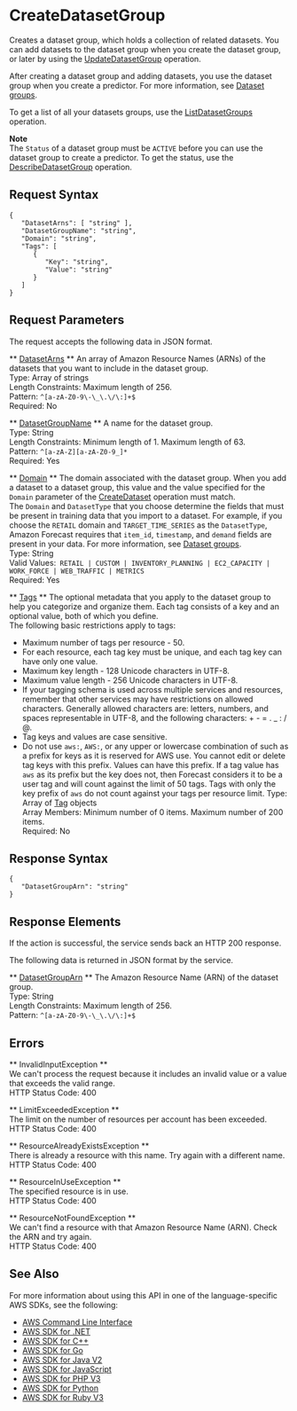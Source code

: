 # CreateDatasetGroup<a name="API_CreateDatasetGroup"></a>

Creates a dataset group, which holds a collection of related datasets\. You can add datasets to the dataset group when you create the dataset group, or later by using the [UpdateDatasetGroup](https://docs.aws.amazon.com/forecast/latest/dg/API_UpdateDatasetGroup.html) operation\.

After creating a dataset group and adding datasets, you use the dataset group when you create a predictor\. For more information, see [Dataset groups](https://docs.aws.amazon.com/forecast/latest/dg/howitworks-datasets-groups.html)\.

To get a list of all your datasets groups, use the [ListDatasetGroups](https://docs.aws.amazon.com/forecast/latest/dg/API_ListDatasetGroups.html) operation\.

**Note**  
The `Status` of a dataset group must be `ACTIVE` before you can use the dataset group to create a predictor\. To get the status, use the [DescribeDatasetGroup](https://docs.aws.amazon.com/forecast/latest/dg/API_DescribeDatasetGroup.html) operation\.

## Request Syntax<a name="API_CreateDatasetGroup_RequestSyntax"></a>

```
{
   "DatasetArns": [ "string" ],
   "DatasetGroupName": "string",
   "Domain": "string",
   "Tags": [ 
      { 
         "Key": "string",
         "Value": "string"
      }
   ]
}
```

## Request Parameters<a name="API_CreateDatasetGroup_RequestParameters"></a>

The request accepts the following data in JSON format\.

 ** [DatasetArns](#API_CreateDatasetGroup_RequestSyntax) **   <a name="forecast-CreateDatasetGroup-request-DatasetArns"></a>
An array of Amazon Resource Names \(ARNs\) of the datasets that you want to include in the dataset group\.  
Type: Array of strings  
Length Constraints: Maximum length of 256\.  
Pattern: `^[a-zA-Z0-9\-\_\.\/\:]+$`   
Required: No

 ** [DatasetGroupName](#API_CreateDatasetGroup_RequestSyntax) **   <a name="forecast-CreateDatasetGroup-request-DatasetGroupName"></a>
A name for the dataset group\.  
Type: String  
Length Constraints: Minimum length of 1\. Maximum length of 63\.  
Pattern: `^[a-zA-Z][a-zA-Z0-9_]*`   
Required: Yes

 ** [Domain](#API_CreateDatasetGroup_RequestSyntax) **   <a name="forecast-CreateDatasetGroup-request-Domain"></a>
The domain associated with the dataset group\. When you add a dataset to a dataset group, this value and the value specified for the `Domain` parameter of the [CreateDataset](https://docs.aws.amazon.com/forecast/latest/dg/API_CreateDataset.html) operation must match\.  
The `Domain` and `DatasetType` that you choose determine the fields that must be present in training data that you import to a dataset\. For example, if you choose the `RETAIL` domain and `TARGET_TIME_SERIES` as the `DatasetType`, Amazon Forecast requires that `item_id`, `timestamp`, and `demand` fields are present in your data\. For more information, see [Dataset groups](https://docs.aws.amazon.com/forecast/latest/dg/howitworks-datasets-groups.html)\.  
Type: String  
Valid Values:` RETAIL | CUSTOM | INVENTORY_PLANNING | EC2_CAPACITY | WORK_FORCE | WEB_TRAFFIC | METRICS`   
Required: Yes

 ** [Tags](#API_CreateDatasetGroup_RequestSyntax) **   <a name="forecast-CreateDatasetGroup-request-Tags"></a>
The optional metadata that you apply to the dataset group to help you categorize and organize them\. Each tag consists of a key and an optional value, both of which you define\.  
The following basic restrictions apply to tags:  
+ Maximum number of tags per resource \- 50\.
+ For each resource, each tag key must be unique, and each tag key can have only one value\.
+ Maximum key length \- 128 Unicode characters in UTF\-8\.
+ Maximum value length \- 256 Unicode characters in UTF\-8\.
+ If your tagging schema is used across multiple services and resources, remember that other services may have restrictions on allowed characters\. Generally allowed characters are: letters, numbers, and spaces representable in UTF\-8, and the following characters: \+ \- = \. \_ : / @\.
+ Tag keys and values are case sensitive\.
+ Do not use `aws:`, `AWS:`, or any upper or lowercase combination of such as a prefix for keys as it is reserved for AWS use\. You cannot edit or delete tag keys with this prefix\. Values can have this prefix\. If a tag value has `aws` as its prefix but the key does not, then Forecast considers it to be a user tag and will count against the limit of 50 tags\. Tags with only the key prefix of `aws` do not count against your tags per resource limit\.
Type: Array of [Tag](API_Tag.md) objects  
Array Members: Minimum number of 0 items\. Maximum number of 200 items\.  
Required: No

## Response Syntax<a name="API_CreateDatasetGroup_ResponseSyntax"></a>

```
{
   "DatasetGroupArn": "string"
}
```

## Response Elements<a name="API_CreateDatasetGroup_ResponseElements"></a>

If the action is successful, the service sends back an HTTP 200 response\.

The following data is returned in JSON format by the service\.

 ** [DatasetGroupArn](#API_CreateDatasetGroup_ResponseSyntax) **   <a name="forecast-CreateDatasetGroup-response-DatasetGroupArn"></a>
The Amazon Resource Name \(ARN\) of the dataset group\.  
Type: String  
Length Constraints: Maximum length of 256\.  
Pattern: `^[a-zA-Z0-9\-\_\.\/\:]+$` 

## Errors<a name="API_CreateDatasetGroup_Errors"></a>

 ** InvalidInputException **   
We can't process the request because it includes an invalid value or a value that exceeds the valid range\.  
HTTP Status Code: 400

 ** LimitExceededException **   
The limit on the number of resources per account has been exceeded\.  
HTTP Status Code: 400

 ** ResourceAlreadyExistsException **   
There is already a resource with this name\. Try again with a different name\.  
HTTP Status Code: 400

 ** ResourceInUseException **   
The specified resource is in use\.  
HTTP Status Code: 400

 ** ResourceNotFoundException **   
We can't find a resource with that Amazon Resource Name \(ARN\)\. Check the ARN and try again\.  
HTTP Status Code: 400

## See Also<a name="API_CreateDatasetGroup_SeeAlso"></a>

For more information about using this API in one of the language\-specific AWS SDKs, see the following:
+  [AWS Command Line Interface](https://docs.aws.amazon.com/goto/aws-cli/forecast-2018-06-26/CreateDatasetGroup) 
+  [AWS SDK for \.NET](https://docs.aws.amazon.com/goto/DotNetSDKV3/forecast-2018-06-26/CreateDatasetGroup) 
+  [AWS SDK for C\+\+](https://docs.aws.amazon.com/goto/SdkForCpp/forecast-2018-06-26/CreateDatasetGroup) 
+  [AWS SDK for Go](https://docs.aws.amazon.com/goto/SdkForGoV1/forecast-2018-06-26/CreateDatasetGroup) 
+  [AWS SDK for Java V2](https://docs.aws.amazon.com/goto/SdkForJavaV2/forecast-2018-06-26/CreateDatasetGroup) 
+  [AWS SDK for JavaScript](https://docs.aws.amazon.com/goto/AWSJavaScriptSDK/forecast-2018-06-26/CreateDatasetGroup) 
+  [AWS SDK for PHP V3](https://docs.aws.amazon.com/goto/SdkForPHPV3/forecast-2018-06-26/CreateDatasetGroup) 
+  [AWS SDK for Python](https://docs.aws.amazon.com/goto/boto3/forecast-2018-06-26/CreateDatasetGroup) 
+  [AWS SDK for Ruby V3](https://docs.aws.amazon.com/goto/SdkForRubyV3/forecast-2018-06-26/CreateDatasetGroup) 